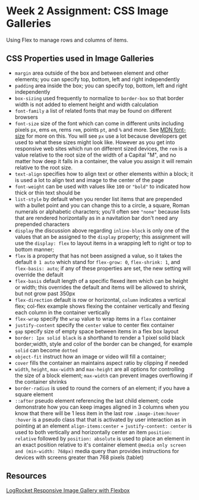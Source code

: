 # Week 2 Assignment: CSS Image Galleries

Using Flex to manage rows and columns of items.

## CSS Properties used in Image Galleries

- `margin` area outside of the box and between element and other elements; you can specify top, bottom, left and right independently
- `padding` area inside the box; you can specify top, bottom, left and right independently
- `box-sizing` used frequently to normalize to `border-box` so that border width is not added to element height and width calculation
- `font-family` a list of related fonts that may be found on different browsers
- `font-size` size of the font which can come in different units including pixels `px`, ems `em`, rems `rem`, points `pt`, and `%` and more.  See [MDN font-size](https://developer.mozilla.org/en-US/docs/Web/CSS/font-size) for more on this.  You will see `px` use a lot because developers get used to what these sizes might look like.  However as you get into responsive web sites which run on different sized devices, the `rem` is a value relative to the root size of the width of a Capital "M", and no matter how deep it falls in a container, the value you assign it will remain relative to the root size.
- `text-align` specifies how to align text or other elements within a block; it is used a lot to align text and image to the center of the page
- `font-weight` can be used with values like `100` or `"bold"` to indicated how thick or thin text should be
- `list-style` by default when you render list items that are prepended with a bullet point and you can change this to a circle, a square, Roman numerals or alphabetic characters; you'll often see `"none"` because lists that are rendered horizontally as in a navitation bar don't need any prepended characters
- `display` the discussion above regarding `inline-block` is only one of the values that an be assigned to the `display` property; this assignment will use the `display: flex` to layout items in a wrapping left to right or top to bottom manner; 
- `flex` is a property that has not been assigned a value, so it takes the default `0 1 auto` which stand for `flex-grow: 0`, `flex-shrink: 1`, and `flex-basis: auto`; if any of these properties are set, the new setting will override the default
- `flex-basis` default length of a specific flexed item which can be height or width; this overrides the default and items will be allowed to shrink, but not grow past 350px
- `flex-direction` default is row or horizontal, `column` indicates a vertical flex; col-flex example shows flexing the container vertically and flexing each column in the container vertically
- `flex-wrap` specify the `wrap` value to wrap items in a `flex` container
- `justify-content` specify the `center` value to center flex container
- `gap` specify size of empty space between items in a flex box layout
- `border: 1px solid black` is a shorthand to render a 1 pixel solid black border;width, style and color of the border can be changed, for example `solid` can become `dotted`
- `object-fit` instruct how an image or video will fill a container;  
- `cover` fills the container an maintains aspect ratio by clipping if needed
- `width`, `height`, `max-width` and `max-height` are all options for controlling the size of a block element; `max-width` can prevent images overflowing if the container shrinks
- `border-radius` is used to round the corners of an element; if you have a square element
- `::after` pseudo element referencing the last child element; code demonstrate how you can keep images aligned in 3 columns when you know that there will be 1 less item in the last row
`.image-item:hover` `:hover` is a pseudo class that that is activated by user interaction as in pointing at an element 
`align-items:center` + `justify-content: center` is used to both vertically and horizontally center an item
`position: relative` followed by `position: absolute` is used to place an element in an exact position relative to it's container element
`@media only screen and (min-width: 768px)` media query than provides instructions for devices with screens greater than 768 pixels (tablet)


## Resources

[LogRocket Responsive Image Gallery with Flexbox](https://blog.logrocket.com/responsive-image-gallery-css-flexbox)
